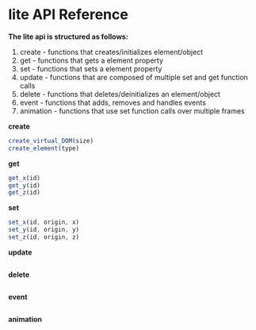 # lite API Reference
**The lite api is structured as follows:**
1. create - functions that creates/initializes element/object
2. get - functions that gets a element property
3. set - functions that sets a element property
4. update - functions that are composed of multiple set and get function calls
5. delete - functions that deletes/deinitializes an element/object
6. event - functions that adds, removes and handles events 
7. animation - functions that use set function calls over multiple frames

**create**
```javascript
create_virtual_DOM(size)
create_element(type)
```
**get**
```javascript
get_x(id)
get_y(id)
get_z(id)
```
**set**
```javascript
set_x(id, origin, x)
set_y(id, origin, y)
set_z(id, origin, z)
```
**update**
```javascript
```
**delete**
```javascript
```
**event**
```javascript
```
**animation**
```javascript
```
